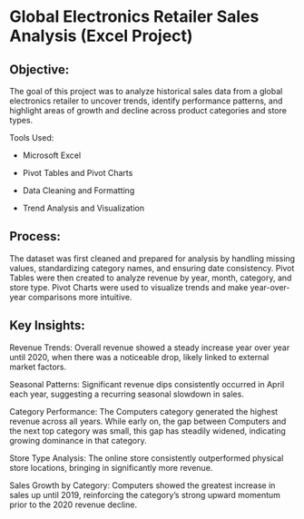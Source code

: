 # Global Electronics Retailer Sales Analysis (Excel Project)

## Objective:
The goal of this project was to analyze historical sales data from a global electronics retailer to uncover trends, identify performance patterns, and highlight areas of growth and decline across product categories and store types.

Tools Used:

- Microsoft Excel

- Pivot Tables and Pivot Charts

- Data Cleaning and Formatting

- Trend Analysis and Visualization

## Process:
The dataset was first cleaned and prepared for analysis by handling missing values, standardizing category names, and ensuring date consistency. Pivot Tables were then created to analyze revenue by year, month, category, and store type. Pivot Charts were used to visualize trends and make year-over-year comparisons more intuitive.

## Key Insights:

Revenue Trends: Overall revenue showed a steady increase year over year until 2020, when there was a noticeable drop, likely linked to external market factors.

Seasonal Patterns: Significant revenue dips consistently occurred in April each year, suggesting a recurring seasonal slowdown in sales.

Category Performance: The Computers category generated the highest revenue across all years. While early on, the gap between Computers and the next top category was small, this gap has steadily widened, indicating growing dominance in that category.

Store Type Analysis: The online store consistently outperformed physical store locations, bringing in significantly more revenue.

Sales Growth by Category: Computers showed the greatest increase in sales up until 2019, reinforcing the category’s strong upward momentum prior to the 2020 revenue decline.
